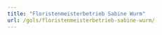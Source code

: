 ```yaml
---
title: "Floristenmeisterbetrieb Sabine Wurm"
url: /gols/floristenmeisterbetrieb-sabine-wurm/
---
```

